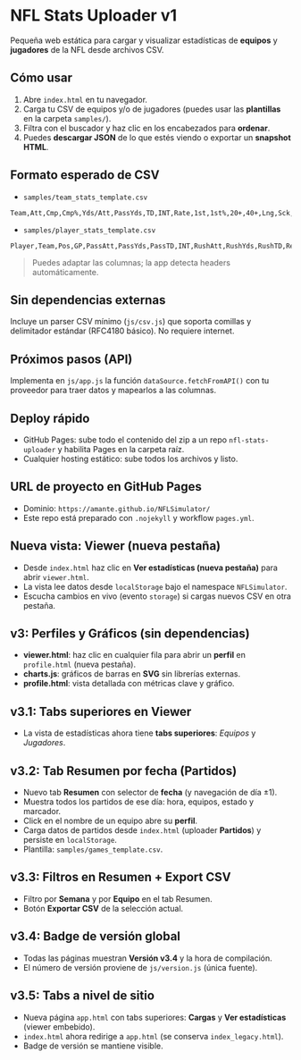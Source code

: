 # NFL Stats Uploader v1

Pequeña web estática para cargar y visualizar estadísticas de **equipos** y **jugadores** de la NFL desde archivos CSV.

## Cómo usar
1. Abre `index.html` en tu navegador.
2. Carga tu CSV de equipos y/o de jugadores (puedes usar las **plantillas** en la carpeta `samples/`).
3. Filtra con el buscador y haz clic en los encabezados para **ordenar**.
4. Puedes **descargar JSON** de lo que estés viendo o exportar un **snapshot HTML**.

## Formato esperado de CSV
- `samples/team_stats_template.csv`
```
Team,Att,Cmp,Cmp%,Yds/Att,PassYds,TD,INT,Rate,1st,1st%,20+,40+,Lng,Sck,SckY
```
- `samples/player_stats_template.csv`
```
Player,Team,Pos,GP,PassAtt,PassYds,PassTD,INT,RushAtt,RushYds,RushTD,Rec,RecYds,RecTD,Tackles,Sacks,DefINT,FantasyPts
```

> Puedes adaptar las columnas; la app detecta headers automáticamente.

## Sin dependencias externas
Incluye un parser CSV mínimo (`js/csv.js`) que soporta comillas y delimitador estándar (RFC4180 básico). No requiere internet.

## Próximos pasos (API)
Implementa en `js/app.js` la función `dataSource.fetchFromAPI()` con tu proveedor para traer datos y mapearlos a las columnas.

## Deploy rápido
- GitHub Pages: sube todo el contenido del zip a un repo `nfl-stats-uploader` y habilita Pages en la carpeta raíz.
- Cualquier hosting estático: sube todos los archivos y listo.

## URL de proyecto en GitHub Pages
- Dominio: `https://amante.github.io/NFLSimulator/`
- Este repo está preparado con `.nojekyll` y workflow `pages.yml`.

## Nueva vista: Viewer (nueva pestaña)
- Desde `index.html` haz clic en **Ver estadísticas (nueva pestaña)** para abrir `viewer.html`.
- La vista lee datos desde `localStorage` bajo el namespace `NFLSimulator`.
- Escucha cambios en vivo (evento `storage`) si cargas nuevos CSV en otra pestaña.

## v3: Perfiles y Gráficos (sin dependencias)
- **viewer.html**: haz clic en cualquier fila para abrir un **perfil** en `profile.html` (nueva pestaña).
- **charts.js**: gráficos de barras en **SVG** sin librerías externas.
- **profile.html**: vista detallada con métricas clave y gráfico.

## v3.1: Tabs superiores en Viewer
- La vista de estadísticas ahora tiene **tabs superiores**: _Equipos_ y _Jugadores_.

## v3.2: Tab Resumen por fecha (Partidos)
- Nuevo tab **Resumen** con selector de **fecha** (y navegación de día ±1).
- Muestra todos los partidos de ese día: hora, equipos, estado y marcador.
- Click en el nombre de un equipo abre su **perfil**.
- Carga datos de partidos desde `index.html` (uploader **Partidos**) y persiste en `localStorage`.
- Plantilla: `samples/games_template.csv`.

## v3.3: Filtros en Resumen + Export CSV
- Filtro por **Semana** y por **Equipo** en el tab Resumen.
- Botón **Exportar CSV** de la selección actual.

## v3.4: Badge de versión global
- Todas las páginas muestran **Versión v3.4** y la hora de compilación.
- El número de versión proviene de `js/version.js` (única fuente).

## v3.5: Tabs a nivel de sitio
- Nueva página `app.html` con tabs superiores: **Cargas** y **Ver estadísticas** (viewer embebido).
- `index.html` ahora redirige a `app.html` (se conserva `index_legacy.html`).
- Badge de versión se mantiene visible.

